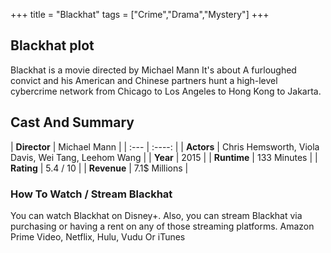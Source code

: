 +++
title = "Blackhat"
tags = ["Crime","Drama","Mystery"]
+++
## Blackhat plot
Blackhat is a movie directed by Michael Mann It's about A furloughed convict and his American and Chinese partners hunt a high-level cybercrime network from Chicago to Los Angeles to Hong Kong to Jakarta.
## Cast And Summary
| **Director**      | Michael Mann |
    | :---        |    :----:   |
    |  **Actors** | Chris Hemsworth, Viola Davis, Wei Tang, Leehom Wang |
    | **Year**   | 2015    |
    |  **Runtime** | 133 Minutes |
    |  **Rating** | 5.4 / 10 | 
    |  **Revenue** | 7.1$ Millions |
### How To Watch / Stream Blackhat
You can watch Blackhat on Disney+.
Also, you can stream Blackhat via purchasing or having a rent on any of those streaming platforms.
Amazon Prime Video, Netflix, Hulu, Vudu Or iTunes